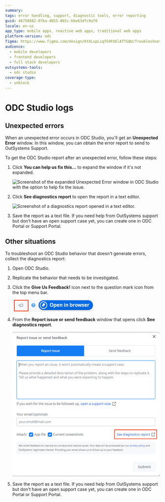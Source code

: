 ```yaml
---
summary:
tags: error handling, support, diagnostic tools, error reporting
guid: 46758882-076a-4055-865c-bbe63dfc9af0
locale: en-us
app_type: mobile apps, reactive web apps, traditional web apps
platform-version: odc
figma: https://www.figma.com/design/6tXLupLiqfG9FOElATTGQU/Troubleshooting?node-id=3648-246
audience:
  - mobile developers
  - frontend developers
  - full stack developers
outsystems-tools:
  - odc studio
coverage-type:
  - unblock
---
```


# ODC Studio logs

## Unexpected errors

When an unexpected error occurs in ODC Studio, you'll get an **Unexpected Error** window. In this window, you can obtain the error report to send to OutSystems Support.

To get the ODC Studio report after an unexpected error, follow these steps:

1. Click **You can help us fix this…** to expand the window if it's not expanded.

   ![Screenshot of the expanded Unexpected Error window in ODC Studio with the option to help fix the issue.](images/report-issue-ss.png "Expanded UnexpectedError Window")

1. Click **See diagnostics report** to open the report in a text editor.

   ![Screenshot of a diagnostics report opened in a text editor.](images/text-editor.png "Diagnostics Report in Text Editor")

1. Save the report as a text file. If you need help from OutSystems support but don't have an open support case yet, you can create one in ODC Portal or Support Portal.

## Other situations

To troubleshoot an ODC Studio behavior that doesn't generate errors, collect the diagnostics report:

1. Open ODC Studio.

1. Replicate the behavior that needs to be investigated.

1. Click the **Give Us Feedback!** icon next to the question mark icon from the top menu bar.

   ![Screenshot of the give us feedback icon.](images/horn-icon.png "Give us feedback icon")

1. From the **Report issue or send feedback** window that opens click **See diagnostics report**.

   ![Screenshot of a diagnostics report opened in a text editor.](images/diagnostic-report.png "Diagnostics Report window in Text Editor, highlight on - see diagnostics report link")

1. Save the report as a text file. If you need help from OutSystems support but don't have an open support case yet, you can create one in ODC Portal or Support Portal.
